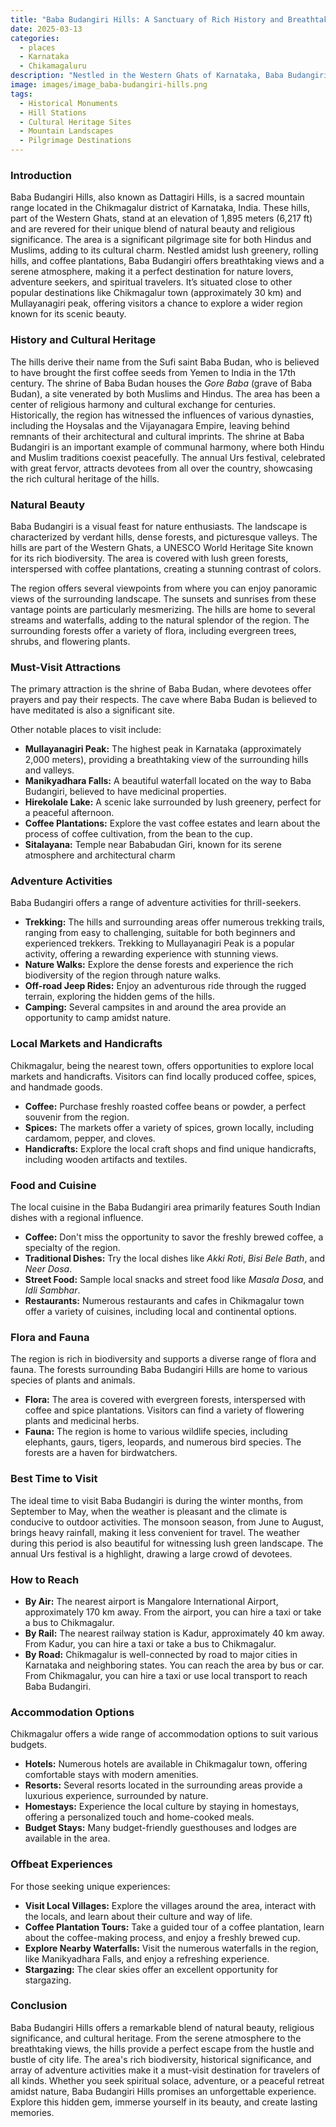 ```yaml
---
title: "Baba Budangiri Hills: A Sanctuary of Rich History and Breathtaking Nature"
date: 2025-03-13
categories:
  - places
  - Karnataka
  - Chikamagaluru
description: "Nestled in the Western Ghats of Karnataka, Baba Budangiri Hills are a haven for nature lovers and history enthusiasts. Known for their rich biodiversity and historical significance, these hills offer trekking trails that lead to iconic peaks like Doddabetta. The area is also home to a Tibetan refugee camp and provides opportunities for wildlife spotting. The cool climate makes it an ideal retreat, with activities including visits to ancient temples and scenic viewpoints."
image: images/image_baba-budangiri-hills.png
tags: 
  - Historical Monuments
  - Hill Stations
  - Cultural Heritage Sites
  - Mountain Landscapes
  - Pilgrimage Destinations
---
```



### **Introduction**

Baba Budangiri Hills, also known as Dattagiri Hills, is a sacred mountain range located in the Chikmagalur district of Karnataka, India.  These hills, part of the Western Ghats,  stand at an elevation of 1,895 meters (6,217 ft) and are revered for their unique blend of natural beauty and religious significance. The area is a significant pilgrimage site for both Hindus and Muslims, adding to its cultural charm. Nestled amidst lush greenery, rolling hills, and coffee plantations, Baba Budangiri offers breathtaking views and a serene atmosphere, making it a perfect destination for nature lovers, adventure seekers, and spiritual travelers. It’s situated close to other popular destinations like Chikmagalur town (approximately 30 km) and Mullayanagiri peak, offering visitors a chance to explore a wider region known for its scenic beauty.

### **History and Cultural Heritage**

The hills derive their name from the Sufi saint Baba Budan, who is believed to have brought the first coffee seeds from Yemen to India in the 17th century. The shrine of Baba Budan houses the *Gore Baba* (grave of Baba Budan), a site venerated by both Muslims and Hindus.  The area has been a center of religious harmony and cultural exchange for centuries. Historically, the region has witnessed the influences of various dynasties, including the Hoysalas and the Vijayanagara Empire, leaving behind remnants of their architectural and cultural imprints. The shrine at Baba Budangiri is an important example of communal harmony, where both Hindu and Muslim traditions coexist peacefully.  The annual Urs festival, celebrated with great fervor, attracts devotees from all over the country, showcasing the rich cultural heritage of the hills.

### **Natural Beauty**

Baba Budangiri is a visual feast for nature enthusiasts. The landscape is characterized by verdant hills, dense forests, and picturesque valleys. The hills are part of the Western Ghats, a UNESCO World Heritage Site known for its rich biodiversity. The area is covered with lush green forests, interspersed with coffee plantations, creating a stunning contrast of colors.
 
The region offers several viewpoints from where you can enjoy panoramic views of the surrounding landscape.  The sunsets and sunrises from these vantage points are particularly mesmerizing. The hills are home to several streams and waterfalls, adding to the natural splendor of the region. The surrounding forests offer a variety of flora, including evergreen trees, shrubs, and flowering plants.

### **Must-Visit Attractions**

The primary attraction is the shrine of Baba Budan, where devotees offer prayers and pay their respects. The cave where Baba Budan is believed to have meditated is also a significant site. 
 
Other notable places to visit include:

*   **Mullayanagiri Peak:**  The highest peak in Karnataka (approximately 2,000 meters), providing a breathtaking view of the surrounding hills and valleys.
*   **Manikyadhara Falls:** A beautiful waterfall located on the way to Baba Budangiri, believed to have medicinal properties.
*   **Hirekolale Lake:** A scenic lake surrounded by lush greenery, perfect for a peaceful afternoon.
*   **Coffee Plantations:** Explore the vast coffee estates and learn about the process of coffee cultivation, from the bean to the cup.
*   **Sitalayana:** Temple near Bababudan Giri, known for its serene atmosphere and architectural charm

### **Adventure Activities**

Baba Budangiri offers a range of adventure activities for thrill-seekers.

*   **Trekking:** The hills and surrounding areas offer numerous trekking trails, ranging from easy to challenging, suitable for both beginners and experienced trekkers. Trekking to Mullayanagiri Peak is a popular activity, offering a rewarding experience with stunning views.
*   **Nature Walks:** Explore the dense forests and experience the rich biodiversity of the region through nature walks.
*   **Off-road Jeep Rides:**  Enjoy an adventurous ride through the rugged terrain, exploring the hidden gems of the hills.
*   **Camping:**  Several campsites in and around the area provide an opportunity to camp amidst nature.

### **Local Markets and Handicrafts**

Chikmagalur, being the nearest town, offers opportunities to explore local markets and handicrafts. Visitors can find locally produced coffee, spices, and handmade goods.

*   **Coffee:** Purchase freshly roasted coffee beans or powder, a perfect souvenir from the region.
*   **Spices:** The markets offer a variety of spices, grown locally, including cardamom, pepper, and cloves.
*   **Handicrafts:**  Explore the local craft shops and find unique handicrafts, including wooden artifacts and textiles.

### **Food and Cuisine**

The local cuisine in the Baba Budangiri area primarily features South Indian dishes with a regional influence.

*   **Coffee:**  Don't miss the opportunity to savor the freshly brewed coffee, a specialty of the region.
*   **Traditional Dishes:** Try the local dishes like *Akki Roti*, *Bisi Bele Bath*, and *Neer Dosa*.
*   **Street Food:** Sample local snacks and street food like *Masala Dosa*, and *Idli Sambhar*.
*   **Restaurants:**  Numerous restaurants and cafes in Chikmagalur town offer a variety of cuisines, including local and continental options.

### **Flora and Fauna**

The region is rich in biodiversity and supports a diverse range of flora and fauna. The forests surrounding Baba Budangiri Hills are home to various species of plants and animals.

*   **Flora:** The area is covered with evergreen forests, interspersed with coffee and spice plantations. Visitors can find a variety of flowering plants and medicinal herbs.
*   **Fauna:** The region is home to various wildlife species, including elephants, gaurs, tigers, leopards, and numerous bird species. The forests are a haven for birdwatchers.

### **Best Time to Visit**

The ideal time to visit Baba Budangiri is during the winter months, from September to May, when the weather is pleasant and the climate is conducive to outdoor activities. The monsoon season, from June to August, brings heavy rainfall, making it less convenient for travel. The weather during this period is also beautiful for witnessing lush green landscape. The annual Urs festival is a highlight, drawing a large crowd of devotees.

### **How to Reach**

*   **By Air:** The nearest airport is Mangalore International Airport, approximately 170 km away. From the airport, you can hire a taxi or take a bus to Chikmagalur.
*   **By Rail:** The nearest railway station is Kadur, approximately 40 km away. From Kadur, you can hire a taxi or take a bus to Chikmagalur.
*   **By Road:** Chikmagalur is well-connected by road to major cities in Karnataka and neighboring states. You can reach the area by bus or car. From Chikmagalur, you can hire a taxi or use local transport to reach Baba Budangiri.
 

### **Accommodation Options**

Chikmagalur offers a wide range of accommodation options to suit various budgets.
*   **Hotels:**  Numerous hotels are available in Chikmagalur town, offering comfortable stays with modern amenities.
*   **Resorts:** Several resorts located in the surrounding areas provide a luxurious experience, surrounded by nature.
*   **Homestays:** Experience the local culture by staying in homestays, offering a personalized touch and home-cooked meals.
*   **Budget Stays:** Many budget-friendly guesthouses and lodges are available in the area.
 

### **Offbeat Experiences**

For those seeking unique experiences:

*   **Visit Local Villages:** Explore the villages around the area, interact with the locals, and learn about their culture and way of life.
*   **Coffee Plantation Tours:** Take a guided tour of a coffee plantation, learn about the coffee-making process, and enjoy a freshly brewed cup.
*   **Explore Nearby Waterfalls:** Visit the numerous waterfalls in the region, like Manikyadhara Falls, and enjoy a refreshing experience.
*   **Stargazing:** The clear skies offer an excellent opportunity for stargazing.

### **Conclusion**

Baba Budangiri Hills offers a remarkable blend of natural beauty, religious significance, and cultural heritage. From the serene atmosphere to the breathtaking views, the hills provide a perfect escape from the hustle and bustle of city life. The area's rich biodiversity, historical significance, and array of adventure activities make it a must-visit destination for travelers of all kinds. Whether you seek spiritual solace, adventure, or a peaceful retreat amidst nature, Baba Budangiri Hills promises an unforgettable experience.  Explore this hidden gem, immerse yourself in its beauty, and create lasting memories.


